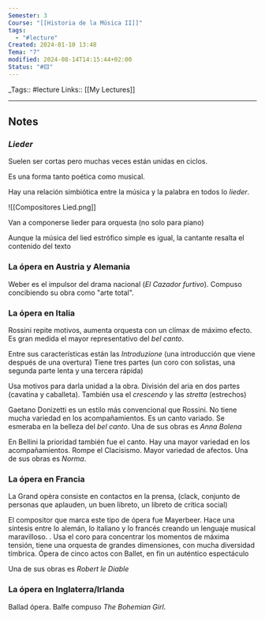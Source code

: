 ```yaml
---
Semester: 3
Course: "[[Historia de la Música II]]"
tags:
  - "#lecture"
Created: 2024-01-10 13:48
Tema: "7"
modified: 2024-08-14T14:15:44+02:00
Status: "#🟨"
---
```


\_Tags::  #lecture 
Links:: [[My Lectures]]
___

## Notes

### *Lieder*

Suelen ser cortas pero muchas veces están unidas en ciclos.

Es una forma tanto poética como musical.

Hay una relación simbiótica entre la música y la palabra en todos lo *lieder*. 



![[Compositores Lied.png]]

Van a componerse lieder para orquesta (no solo para piano)

Aunque la música del lied estrófico simple es igual, la cantante resalta el contenido del texto

### La ópera en Austria y Alemania

Weber es el impulsor del drama nacional (*El Cazador furtivo*). Compuso concibiendo su obra como "arte total". 

### La ópera en Italia

Rossini repite motivos, aumenta orquesta con un clímax de máximo efecto. Es gran medida el mayor representativo del *bel canto*.

Entre sus características están las *Introduzione* (una introducción que viene después de una overtura) Tiene tres partes (un coro con solistas, una segunda parte lenta y una tercera rápida)

Usa motivos para darla unidad a la obra. División del aria en dos partes (cavatina y caballeta). También usa el *crescendo* y las *stretta* (estrechos)

Gaetano Donizetti es un estilo más convencional que Rossini. No tiene mucha variedad en los acompañamientos. Es un canto variado. Se esmeraba en la belleza del *bel canto*. Una de sus obras es *Anna Bolena*

En Bellini la prioridad también fue el canto. Hay una mayor variedad en los acompañamientos. Rompe el Clacisismo. Mayor variedad de afectos. Una de sus obras es *Norma*. 

### La ópera en Francia

La Grand opèra consiste en contactos en la prensa, (clack, conjunto de personas que aplauden, un buen libreto, un libreto de crítica social)

El compositor que marca este tipo de ópera fue Mayerbeer. Hace una síntesis entre lo alemán, lo italiano y lo francés creando un lenguaje musical maravilloso. . Usa el coro para concentrar los momentos de máxima tensión, tiene una orquesta de grandes dimensiones, con mucha diversidad tímbrica. Ópera de cinco actos con Ballet, en fin un auténtico espectáculo

Una de sus obras es *Robert le Diable*
### La ópera en Inglaterra/Irlanda

Ballad ópera. Balfe compuso *The Bohemian Girl*.

